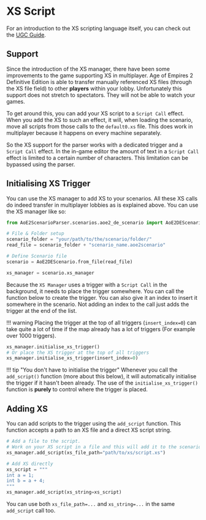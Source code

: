 # XS Script

For an introduction to the XS scripting language itself, you can check out the [UGC Guide](https://divy1211.github.io/AoE2DE_UGC_Guide/general/xs/beginner/).

## Support

Since the introduction of the XS manager, there have been some improvements to the game supporting XS in multiplayer.
Age of Empires 2 Definitive Edition is able to transfer manually referenced XS files (through the XS file field) to
other **players** within your lobby.
Unfortunately this support does not stretch to spectators. They will not be able to watch your games.

To get around this, you can add your XS script to a `Script Call` effect. When you add the XS to such an effect, it 
will, when loading the scenario, move all scripts from those calls to the `default0.xs` file. This does work in 
multiplayer because it happens on every machine separately.

So the XS support for the parser works with a dedicated trigger and a `Script Call` effect. In the in-game editor the 
amount of text in a `Script Call` effect is limited to a certain number of characters. This limitation can be bypassed
using the parser.

## Initialising XS Trigger

You can use the XS manager to add XS to your scenarios. All these XS calls do indeed transfer in multiplayer lobbies
as is explained above. You can use the XS manager like so:

```py
from AoE2ScenarioParser.scenarios.aoe2_de_scenario import AoE2DEScenario

# File & Folder setup
scenario_folder = "your/path/to/the/scenario/folder/"
read_file = scenario_folder + "scenario_name.aoe2scenario"

# Define Scenario file
scenario = AoE2DEScenario.from_file(read_file)

xs_manager = scenario.xs_manager
```

Because the `XS Manager` uses a trigger with a `Script Call` in the background, it needs to place the trigger somewhere.
You can call the function below to create the trigger. You can also give it an index to insert it somewhere in the 
scenario. Not adding an index to the call just adds the trigger at the end of the list.

!!! warning
    Placing the trigger at the top of all triggers (`insert_index=0`) can take quite a lot of time if the map already 
    has a lot of triggers (For example over 1000 triggers).

```py
xs_manager.initialise_xs_trigger()
# Or place the XS trigger at the top of all triggers
xs_manager.initialise_xs_trigger(insert_index=0)
```

!!! tip "You don't have to initialise the trigger"
    Whenever you call the `add_script()` function (more about this below), 
    it will automatically initialise the trigger if it hasn't been already.
    The use of the `initialise_xs_trigger()` function is **purely** to control where the trigger is placed.

## Adding XS

You can add scripts to the trigger using the `add_script` function. This function accepts a path to an XS file and a 
direct XS script string.

```py
# Add a file to the script. 
# Work on your XS script in a file and this will add it to the scenario
xs_manager.add_script(xs_file_path="path/to/xs/script.xs")

# Add XS directly
xs_script = """
int a = 1;
int b = a + 4;
"""
xs_manager.add_script(xs_string=xs_script)
```
You can use both `xs_file_path=...` and `xs_string=...` in the same `add_script` call too.